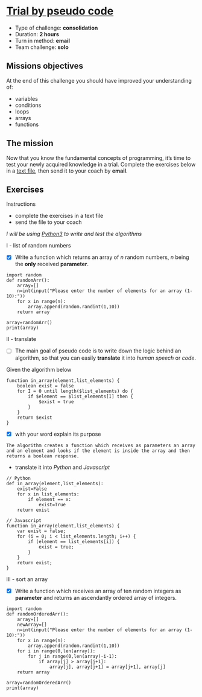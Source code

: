 # [Trial by pseudo code](https://github.com/becodeorg/BXL-Swartz-4-27/blob/master/1.The-Field/7.Algorithmic/07-trial.adoc)
* Type of challenge: **consolidation**
* Duration: **2 hours**
* Turn in method: **email**
* Team challenge: **solo**

## Missions objectives
At the end of this challenge you should have improved your understanding of:
* variables
* conditions
* loops
* arrays
* functions

## The mission
Now that you know the fundamental concepts of programming, it’s time to test your newly acquired knowledge in a trial. Complete the exercises below in a [text file](https://en.wikipedia.org/wiki/Text_file), then send it to your coach by **email**.

## Exercises
Instructions
* complete the exercises in a text file
* send the file to your coach

*I will be using [Python3](https://repl.it/languages/python3) to write and test the algorithms*

I - list of random numbers
- [x] Write a function which returns an array of *n* random numbers, *n* being the **only** received **parameter**.
```
import random
def randomArr():
    array=[]
    n=int(input("Please enter the number of elements for an array (1-10):"))
    for x in range(n):
        array.append(random.randint(1,10))
    return array

array=randomArr()
print(array)  
```

II - translate
- [ ] The main goal of pseudo code is to write down the logic behind an algorithm, so that you can easily **translate** it into *human speech* or *code*.

Given the algorithm below
```
function in_array(element,list_elements) {
	boolean exist = false
	for I = 0 until length($list_elements) do {
		if $element == $list_elements[I] then {
			$exist = true
		}
	}
	return $exist
}
```

- [x] with your word explain its purpose
```
The algorithm creates a function which receives as parameters an array and an element and looks if the element is inside the array and then returns a boolean response.
```
* translate it into *Python* and *Javascript*
```
// Python
def in_array(element,list_elements):
	exist=False
	for x in list_elements:
		if element == x:
			exist=True
	return exist
```
```
// Javascript
function in_array(element,list_elements) {
	var exist = false;
	for (i = 0; i < list_elements.length; i++) {
		if (element == list_elements[i]) {
			exist = true;
		}
	}
	return exist;
}
```

III - sort an array
- [x] Write a function which receives an array of ten random integers as **parameter** and returns an ascendantly ordered array of integers.
```
import random
def randomOrderedArr():
    array=[]
    newArray=[]
    n=int(input("Please enter the number of elements for an array (1-10):"))
    for x in range(n):
        array.append(random.randint(1,10))
    for i in range(0,len(array)):
        for j in range(0,len(array)-i-1):
            if array[j] > array[j+1]:
                array[j], array[j+1] = array[j+1], array[j]
    return array
    
array=randomOrderedArr()
print(array)
```
